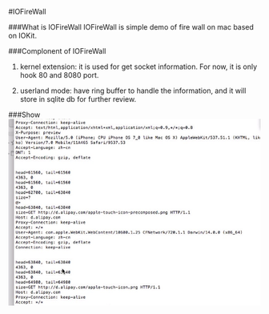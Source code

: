 #IOFireWall

###What is IOFireWall
IOFireWall is simple demo of fire wall on mac based on IOKit.

###Complonent of IOFireWall
1. kernel extension: it is used for get socket information.
                     For now, it is only hook 80 and 8080 port.

2. userland mode: have ring buffer to handle the information, and it will store in sqlite db for further review.

###Show
![image](https://github.com/dongAxis/IOFireWall/raw/master/img/pro.png)
